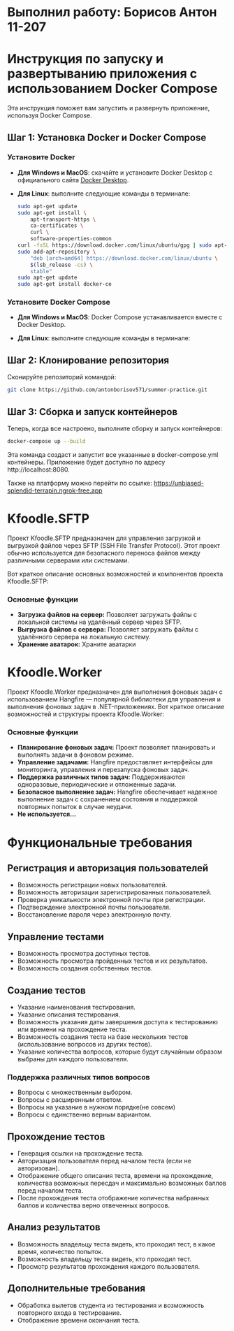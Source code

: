 # Выполнил работу: Борисов Антон 11-207

# Инструкция по запуску и развертыванию приложения с использованием Docker Compose

Эта инструкция поможет вам запустить и развернуть приложение, используя Docker Compose.

## Шаг 1: Установка Docker и Docker Compose

### Установите Docker

- **Для Windows и MacOS**: скачайте и установите Docker Desktop с официального сайта [Docker Desktop](https://www.docker.com/products/docker-desktop).
- **Для Linux**: выполните следующие команды в терминале:

  ```bash
  sudo apt-get update
  sudo apt-get install \
      apt-transport-https \
      ca-certificates \
      curl \
      software-properties-common
  curl -fsSL https://download.docker.com/linux/ubuntu/gpg | sudo apt-key add -
  sudo add-apt-repository \
      "deb [arch=amd64] https://download.docker.com/linux/ubuntu \
      $(lsb_release -cs) \
      stable"
  sudo apt-get update
  sudo apt-get install docker-ce
  ```

### Установите Docker Compose

- **Для Windows и MacOS**:  Docker Compose устанавливается вместе с Docker Desktop.

- **Для Linux**: выполните следующие команды в терминале:

## Шаг 2: Клонирование репозитория

Сконируйте репозиторий командой:

  ```bash
  git clone https://github.com/antonborisov571/summer-practice.git
  ```
## Шаг 3: Сборка и запуск контейнеров

Теперь, когда все настроено, выполните сборку и запуск контейнеров:

  ```bash
  docker-compose up --build
  ```

Эта команда создаст и запустит все указанные в docker-compose.yml контейнеры. Приложение будет доступно по адресу http://localhost:8080.

Также на платформу можно перейти по ссылке: https://unbiased-splendid-terrapin.ngrok-free.app

# Kfoodle.SFTP

Проект Kfoodle.SFTP предназначен для управления загрузкой и выгрузкой файлов через SFTP (SSH File Transfer Protocol). Этот проект обычно используется для безопасного переноса файлов между различными серверами или системами.

Вот краткое описание основных возможностей и компонентов проекта Kfoodle.SFTP:

### Основные функции
- **Загрузка файлов на сервер:** Позволяет загружать файлы с локальной системы на удалённый сервер через SFTP.
- **Выгрузка файлов с сервера:** Позволяет загружать файлы с удалённого сервера на локальную систему.
- **Хранение аватарок:** Храните аватарки

# Kfoodle.Worker

Проект Kfoodle.Worker предназначен для выполнения фоновых задач с использованием Hangfire — популярной библиотеки для управления и выполнения фоновых задач в .NET-приложениях. Вот краткое описание возможностей и структуры проекта Kfoodle.Worker:

### Основные функции
- **Планирование фоновых задач:** Проект позволяет планировать и выполнять задачи в фоновом режиме.
- **Управление задачами:** Hangfire предоставляет интерфейсы для мониторинга, управления и перезапуска фоновых задач.
- **Поддержка различных типов задач:** Поддерживаются одноразовые, периодические и отложенные задачи.
- **Безопасное выполнение задач:** Hangfire обеспечивает надежное выполнение задач с сохранением состояния и поддержкой повторных попыток в случае неудачи.
- **Не используется...**

# Функциональные требования

## Регистрация и авторизация пользователей
- Возможность регистрации новых пользователей.
- Возможность авторизации зарегистрированных пользователей.
- Проверка уникальности электронной почты при регистрации.
- Подтверждение электронной почты пользователя.
- Восстановление пароля через электронную почту.

## Управление тестами
- Возможность просмотра доступных тестов.
- Возможность просмотра пройденных тестов и их результатов.
- Возможность создания собственных тестов.

## Создание тестов
- Указание наименования тестирования.
- Указание описания тестирования.
- Возможность указания даты завершения доступа к тестированию или времени на прохождение теста.
- Возможность создания теста на базе нескольких тестов (использование вопросов из других тестов).
- Указание количества вопросов, которые будут случайным образом выбраны для каждого пользователя.

### Поддержка различных типов вопросов
- Вопросы с множественным выбором.
- Вопросы с расширенным ответом.
- Вопросы на указание в нужном порядке(не совсем)
- Вопросы с единственно верным вариантом.

## Прохождение тестов
- Генерация ссылки на прохождение теста.
- Авторизация пользователя перед началом теста (если не авторизован).
- Отображение общего описания теста, времени на прохождение, количества возможных пересдач и максимально возможных баллов перед началом теста.
- После прохождения теста отображение количества набранных баллов и количества верно отвеченных вопросов.

## Анализ результатов
- Возможность владельцу теста видеть, кто проходил тест, в какое время, количество попыток.
- Возможность владельцу теста видеть, кто проходил тест.
- Просмотр результатов прохождения каждого пользователя.

## Дополнительные требования
- Обработка вылетов студента из тестирования и возможность повторного входа в тестирование.
- Отображение времени окончания теста.
